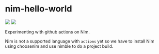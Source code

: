 # nim-hello-world

![](https://github.com/hiteshjasani/nim-hello-world/workflows/Build/badge.svg)
![](https://github.com/hiteshjasani/nim-hello-world/workflows/Build%20Docker/badge.svg)

Experimenting with github actions on Nim.

Nim is not a supported language with `actions` yet so we have to
install Nim using choosenim and use nimble to do a project build.
